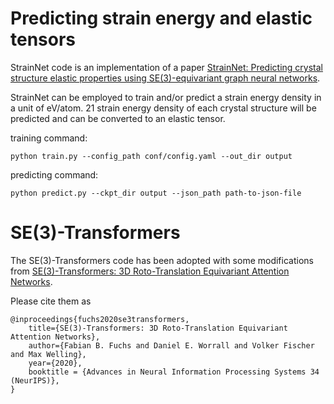 # Predicting strain energy and elastic tensors
StrainNet code is an implementation of a paper [StrainNet: Predicting crystal structure elastic properties using SE(3)-equivariant graph neural networks](https://arxiv.org/abs/2306.12818).

StrainNet can be employed to train and/or predict a strain energy density in a unit of eV/atom.
21 strain energy density of each crystal structure will be predicted and can be converted to an elastic tensor.

training command:
```
python train.py --config_path conf/config.yaml --out_dir output
```
predicting command:
```
python predict.py --ckpt_dir output --json_path path-to-json-file
```
# SE(3)-Transformers

The SE(3)-Transformers code has been adopted with some modifications from [SE(3)-Transformers: 3D Roto-Translation Equivariant Attention Networks](https://arxiv.org/abs/2006.10503). 

Please cite them as
```
@inproceedings{fuchs2020se3transformers,
    title={SE(3)-Transformers: 3D Roto-Translation Equivariant Attention Networks},
    author={Fabian B. Fuchs and Daniel E. Worrall and Volker Fischer and Max Welling},
    year={2020},
    booktitle = {Advances in Neural Information Processing Systems 34 (NeurIPS)},
}
```

